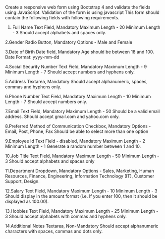 
Create a responsive web form using Bootstrap 4 and validate the fields using JavaScript.
Validation of the form is using javascript
This form should contain the following fields with following requirements.

1. Full Name
    Text Field, Mandatory
    Maximum Length - 20
    Minimum Length - 3
    Should accept alphabets and spaces only.

2.Gender
    Radio Button, Mandatory
    Options - Male and Female

3.Date of Birth
    Date field, Mandatory
    Age should be between 18 and 100.
    Date Format: yyyy-mm-dd

4.Social Security Number
    Text Field, Mandatory
    Maximum Length - 9
    Minimum Length - 7
    Should accept numbers and hyphens only.

5.Address
    Textarea, Mandatory
    Should accept alphanumeric, spaces, commas and hyphens only.

6.Phone Number
    Text Field, Mandatory
    Maximum Length - 10
    Minimum Length - 7
    Should accept numbers only.

7.Email
    Text Field, Mandatory
    Maximum Length - 50
    Should be a valid email address.
    Should accept gmail.com and yahoo.com only.

8.Preferred Method of Communication
    Checkbox, Mandatory
    Options - Email, Post, Phone, Fax
    Should be able to select more than one option

9.Employee Id
    Text Field - disabled, Mandatory
    Maximum Length - 2
    Minimum Length - 1
    Generate a random number between 1 and 10.

10.Job Title
    Text Field, Mandatory
    Maximum Length - 50
    Minimum Length - 3
    Should accept alphabets and spaces only

11.Department
    Dropdown, Mandatory
    Options - Sales, Marketing, Human Resources, Finance, Engineering, Information Technology (IT), Customer Support, Design.

12.Salary
    Text Field, Mandatory
    Maximum Length - 10
    Minimum Length - 3
    Should display in the amount format (i.e. If you enter 100, then it should be displayed as 100.00).

13.Hobbies 
    Text Field, Mandatory
    Maximum Length - 25
    Minimum Length - 3
    Should accept alphabets with commas and hyphens only.

14.Additional Notes
    Textarea, Non-Mandatory
    Should accept alphanumeric characters with spaces, commas and dots only.


